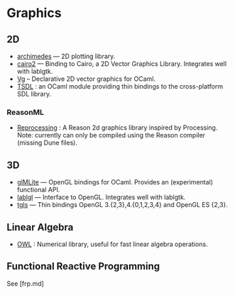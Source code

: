 # Graphics

## 2D

* [archimedes](http://archimedes.forge.ocamlcore.org/)  — 2D plotting library.
* [cairo2](https://github.com/Chris00/ocaml-cairo)  — Binding to Cairo, a 2D Vector Graphics Library. Integrates well with lablgtk.
* [Vg](https://github.com/dbuenzli/vg)  – Declarative 2D vector graphics for OCaml.
* [TSDL](http://erratique.ch/software/tsdl) : an OCaml module providing thin bindings to the cross-platform SDL library.

### ReasonML
* [Reprocessing](https://github.com/Schmavery/reprocessing) : A Reason 2d graphics library inspired by Processing. Note: currently can only be compiled using the Reason compiler (missing Dune files).

## 3D

* [glMLite](http://www.linux-nantes.org/~fmonnier/OCaml/GL/)  — OpenGL bindings for OCaml. Provides an (experimental) functional API.
* [lablgl](https://forge.ocamlcore.org/projects/lablgl/)  — Interface to OpenGL. Integrates well with lablgtk.
* [tgls](http://erratique.ch/software/tgls)  — Thin bindings OpenGL 3.{2,3},4.{0,1,2,3,4} and OpenGL ES {2,3}.

## Linear Algebra

* [OWL](https://github.com/owlbarn/owl) : Numerical library, useful for fast linear algebra operations.

## Functional Reactive Programming
See [frp.md]
